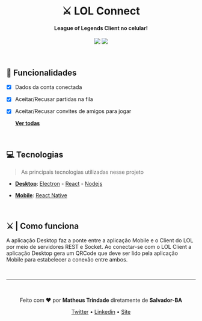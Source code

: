 <h1 align="center">⚔ LOL Connect</h1>
<h4 align="center">League of Legends Client no celular!</h4>

<p align="center">
  <img src="https://img.shields.io/badge/Desktop-Electron-blue" />
  <img src="https://img.shields.io/badge/Mobile-ReactNative-blue" />
</p>

<br />

## 🌟 Funcionalidades

- [X] Dados da conta conectada
- [X] Aceitar/Recusar partidas na fila
- [X] Aceitar/Recusar convites de amigos para jogar

  [**Ver todas**](https://github.com/trindadematheus/lol-connect/projects/1)

<br />

## 💻 Tecnologias

> As principais tecnologias utilizadas nesse projeto

* **[Desktop](https://github.com/trindadematheus/lol-connect/tree/master/desktop)**: [Electron](https://www.electronjs.org/) - [React](https://pt-br.reactjs.org/) - [Nodejs](https://nodejs.org/en/)

* **[Mobile](https://github.com/trindadematheus/lol-connect/tree/master/mobile)**: [React Native](https://reactnative.dev/)


<br/>

## ⚔ | Como funciona

A aplicação Desktop faz a ponte entre a aplicação Mobile e o Client do LOL por meio de servidores REST e Socket. Ao conectar-se com o LOL Client a aplicação Desktop gera um QRCode que deve ser lido pela aplicação Mobile para estabelecer a conexão entre ambos.


<br />

---

<br/>

<p align="center">Feito com <b>♥</b> por <b>Matheus Trindade</b> diretamente de <b>Salvador-BA</b></p>

<p align="center">
  <a href="https://www.twitch.tv/trindabsc">Twitter</a> •
  <a href="https://www.linkedin.com/in/trindadematheus/">Linkedin</a> •
  <a href="http://matheustrindade.dev.br/">Site</a>
</p>
